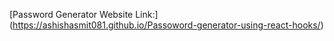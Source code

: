 [Password Generator Website Link:]
(https://ashishasmit081.github.io/Passoword-generator-using-react-hooks/)
